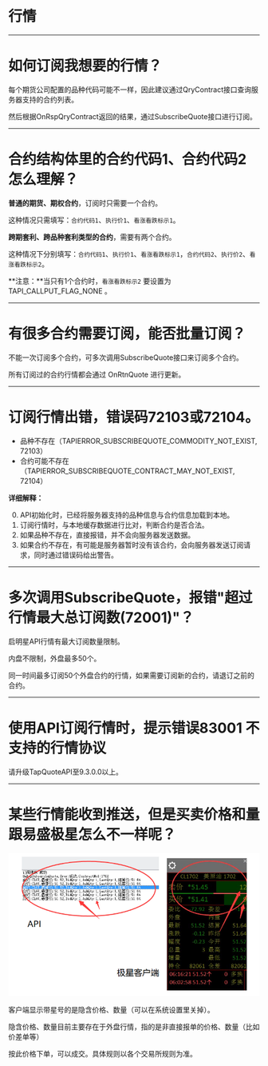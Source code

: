 # 行情

----

# 如何订阅我想要的行情？

每个期货公司配置的品种代码可能不一样，因此建议通过QryContract接口查询服务器支持的合约列表。

然后根据OnRspQryContract返回的结果，通过SubscribeQuote接口进行订阅。

----

# 合约结构体里的合约代码1、合约代码2怎么理解？

**普通的期货、期权合约**，订阅时只需要一个合约。

这种情况只需填写：`合约代码1`、`执行价1`、`看涨看跌标示1`。


**跨期套利、跨品种套利类型的合约**，需要有两个合约。

这种情况下分别填写：`合约代码1`、`执行价1`、`看涨看跌标示1`，`合约代码2`、`执行价2`、`看涨看跌标示2`。


**注意：**当只有1个合约时，`看涨看跌标示2` 要设置为 TAPI_CALLPUT_FLAG_NONE 。

----

# 有很多合约需要订阅，能否批量订阅？

不能一次订阅多个合约，可多次调用SubscribeQuote接口来订阅多个合约。

所有订阅过的合约行情都会通过 OnRtnQuote 进行更新。

----


# 订阅行情出错，错误码72103或72104。

- 品种不存在（TAPIERROR_SUBSCRIBEQUOTE_COMMODITY_NOT_EXIST, 72103）
- 合约可能不存在（TAPIERROR_SUBSCRIBEQUOTE_CONTRACT_MAY_NOT_EXIST, 72104）

**详细解释：**

0. API初始化时，已经将服务器支持的品种信息与合约信息加载到本地。
0. 订阅行情时，与本地缓存数据进行比对，判断合约是否合法。
0. 如果品种不存在，直接报错，并不会向服务器发送数据。
0. 如果合约不存在，有可能是服务器暂时没有该合约，会向服务器发送订阅请求，同时通过错误码给出警告。

---


# 多次调用SubscribeQuote，报错"超过行情最大总订阅数(72001)"？

启明星API行情有最大订阅数量限制。

内盘不限制，外盘最多50个。

同一时间最多订阅50个外盘合约的行情，如果需要订阅新的合约，请退订之前的合约。


----

# 使用API订阅行情时，提示错误83001  不支持的行情协议

请升级TapQuoteAPI至9.3.0.0以上。

----

# 某些行情能收到推送，但是买卖价格和量跟易盛极星怎么不一样呢？

![隐含价格数量](../images/v9_quote_hide_price.png)

客户端显示带星号的是隐含价格、数量（可以在系统设置里关掉）。

隐含价格、数量目前主要存在于外盘行情，指的是非直接报单的价格、数量（比如价差单等）

按此价格下单，可以成交。具体规则以各个交易所规则为准。
